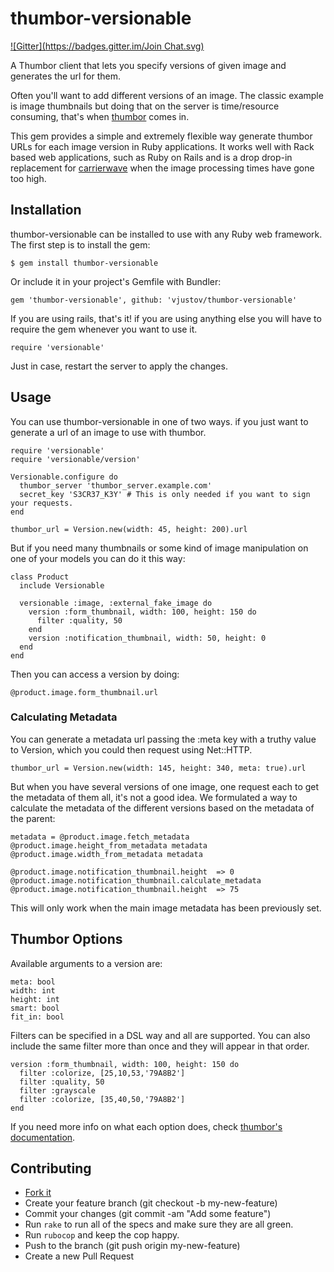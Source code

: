 thumbor-versionable
===================

[![Gitter](https://badges.gitter.im/Join Chat.svg)](https://gitter.im/vjustov/thumbor-versionable?utm_source=badge&utm_medium=badge&utm_campaign=pr-badge&utm_content=badge)

A Thumbor client that lets you specify versions of given image and generates the url for them.

Often you'll want to add different versions of an image. The classic example is image thumbnails but doing that on the server is time/resource consuming, that's when [thumbor](https://github.com/thumbor/thumbor) comes in.

This gem provides a simple and extremely flexible way generate thumbor URLs for each image version in Ruby applications. It works well with Rack based web applications, such as Ruby on Rails and is a drop drop-in replacement for [carrierwave](https://github.com/carrierwaveuploader/carrierwave) when the image processing times have gone too high.


## Installation

thumbor-versionable can be installed to use with any Ruby web framework. The first step is to install the gem:

    $ gem install thumbor-versionable

Or include it in your project's Gemfile with Bundler:

    gem 'thumbor-versionable', github: 'vjustov/thumbor-versionable'

If you are using rails, that's it! if you are using anything else you will have to require the gem whenever you want to use it.

    require 'versionable'

Just in case, restart the server to apply the changes.

## Usage

You can use thumbor-versionable in one of two ways. if you just want to generate a url of an image to use with thumbor.

    require 'versionable'
    require 'versionable/version'

    Versionable.configure do
      thumbor_server 'thumbor_server.example.com'
      secret_key 'S3CR37_K3Y' # This is only needed if you want to sign your requests.
    end

    thumbor_url = Version.new(width: 45, height: 200).url

But if you need many thumbnails or some kind of image manipulation on one of your models you can do it this way:

    class Product
      include Versionable

      versionable :image, :external_fake_image do
        version :form_thumbnail, width: 100, height: 150 do
          filter :quality, 50
        end
        version :notification_thumbnail, width: 50, height: 0
      end
    end

Then you can access a version by doing:

    @product.image.form_thumbnail.url

### Calculating Metadata

You can generate a metadata url passing the :meta key with a truthy value to Version, which you could then request using Net::HTTP.

    thumbor_url = Version.new(width: 145, height: 340, meta: true).url

But when you have several versions of one image, one request each to get the metadata of them all, it's not a good idea. We formulated a way to calculate the metadata of the different versions based on the metadata of the parent:

    metadata = @product.image.fetch_metadata
    @product.image.height_from_metadata metadata
    @product.image.width_from_metadata metadata

    @product.image.notification_thumbnail.height  => 0
    @product.image.notification_thumbnail.calculate_metadata
    @product.image.notification_thumbnail.height  => 75

This will only work when the main image metadata has been previously set.

## Thumbor Options

Available arguments to a version are:

    meta: bool
    width: int
    height: int
    smart: bool
    fit_in: bool

Filters can be specified in a DSL way and all are supported. You can also include the same filter more than once and they will appear in that order.

    version :form_thumbnail, width: 100, height: 150 do
      filter :colorize, [25,10,53,'79A8B2']
      filter :quality, 50
      filter :grayscale
      filter :colorize, [35,40,50,'79A8B2']
    end

If you need more info on what each option does, check [thumbor's documentation](github.com/thumbor/thumbor/wiki).

## Contributing

- [Fork it](https://github.com/vjustov/thumbor-versionable)
- Create your feature branch (git checkout -b my-new-feature)
- Commit your changes (git commit -am "Add some feature")
- Run `rake` to run all of the specs and make sure they are all green.
- Run `rubocop` and keep the cop happy.
- Push to the branch (git push origin my-new-feature)
- Create a new Pull Request
